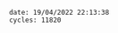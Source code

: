 

                date: 19/04/2022 22:13:38
                cycles: 11820

                         